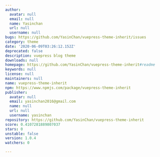 ```yaml
---
author:
  avatar: null
  email: null
  name: Yasinchan
  url: null
  username: null
bugs: https://github.com/YasinChan/vuepress-theme-inherit/issues
category: theme
date: '2020-06-09T03:26:12.152Z'
deprecated: false
description: vuepress blog theme
downloads: null
homepage: https://github.com/YasinChan/vuepress-theme-inherit#readme
keywords: null
license: null
maintainers: null
name: vuepress-theme-inherit
npm: https://www.npmjs.com/package/vuepress-theme-inherit
publisher:
  avatar: null
  email: yasinchan2016@gmail.com
  name: null
  url: null
  username: yasinchan
repository: https://github.com/YasinChan/vuepress-theme-inherit
score: 0.4107281889807037
stars: 0
unstable: false
version: 1.0.4
watchers: 0

---
```



